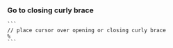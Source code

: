 ### Go to closing curly brace
  
	```
	// place cursor over opening or closing curly brace
	%
	```
  

